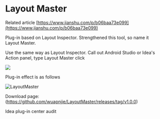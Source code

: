 # Layout Master

Related article [https://www.jianshu.com/p/b06baa73e099](https://www.jianshu.com/p/b06baa73e099)

Plug-in based on Layout Inspector. Strengthened this tool, so name it Layout Master.

Use the same way as Layout Inspector. Call out Android Studio or Idea's Action panel, type Layout Master click

![](https://github.com/wuapnjie/LayoutMaster/blob/master/images/pic1.png)

Plug-in effect is as follows

![LayoutMaster](https://github.com/wuapnjie/LayoutMaster/blob/master/images/pic2.gif)

Download page: (https://github.com/wuapnjie/LayoutMaster/releases/tag/v1.0.0)

Idea plug-in center audit
